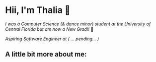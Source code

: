 # Hii, I'm Thalia 🐳

*I was a Computer Science (& dance minor) student at the University of Central Florida but am now a New Grad!!* 🥳

*Aspiring Software Engineer at ( ... pending... )*

## **A little bit more about me:**

<!--
**ThaliaLa/ThaliaLa** is a ✨ _special_ ✨ repository because its `README.md` (this file) appears on your GitHub profile.

Here are some ideas to get you started:

- 🔭 I’m currently working on ...
- 🌱 I’m currently learning ...
- 👯 I’m looking to collaborate on ...
- 🤔 I’m looking for help with ...
- 💬 Ask me about ...
- 📫 How to reach me: ...
- 😄 Pronouns: ...
- ⚡ Fun fact: ...
-->
